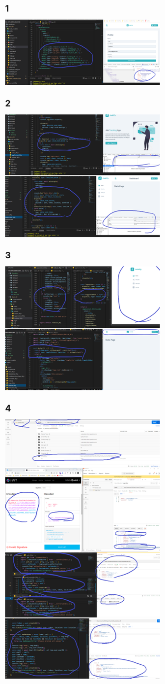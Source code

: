 # 1
![](./1.png)

# 2
![](./2.png)
![](./3.png)

# 3 
![](./4.png)
![](./5.png)
# 4
![](./6.png)
![](./7.png)
![](./8.png)
![](./9.png)